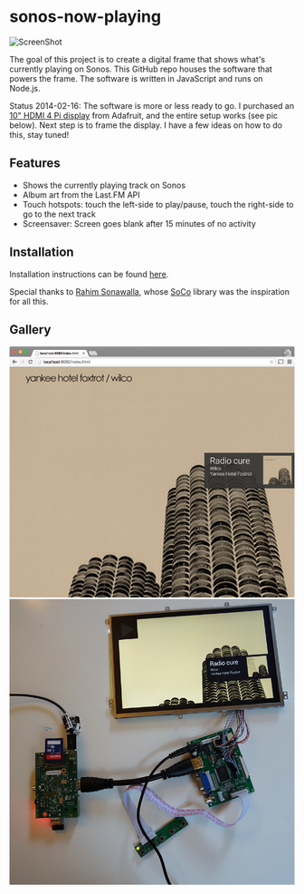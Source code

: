 sonos-now-playing
========================

![ScreenShot](https://raw.github.com/monsur/sonos-now-playing-nodejs/master/screenshot.png)

The goal of this project is to create a digital frame that
shows what's currently playing on Sonos. This GitHub repo
houses the software that powers the frame. The software is
written in JavaScript and runs on Node.js.

Status 2014-02-16: The software is more or less ready to go.
I purchased an [10" HDMI 4 Pi display](https://www.adafruit.com/products/2109) from Adafruit, and the entire setup works (see pic below). Next step is to frame the display. I have a few ideas on how to do this, stay tuned!

## Features
  * Shows the currently playing track on Sonos
  * Album art from the Last.FM API
  * Touch hotspots: touch the left-side to play/pause, touch the right-side to go to the next track
  * Screensaver: Screen goes blank after 15 minutes of no activity

## Installation

Installation instructions can be found [here](https://github.com/monsur/sonos-now-playing/wiki/Software-Installation).

Special thanks to [Rahim Sonawalla](http://www.hirahim.com/), whose [SoCo](http://python-soco.com/) library was the inspiration for all this.

## Gallery

![Running in a browser](https://raw.githubusercontent.com/monsur/sonos-now-playing/master/screenshot2.png)
![Raw parts](https://raw.githubusercontent.com/monsur/sonos-now-playing/master/screenshot3.jpg)
